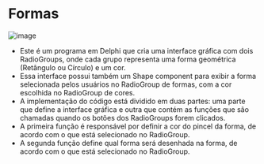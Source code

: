# Formas

![image](https://github.com/hqnicolas/delphi7Exercices/assets/41456803/c307b837-6011-478d-b2df-3ce3fde0b5a9)

- Este é um programa em Delphi que cria uma interface gráfica com dois RadioGroups, onde cada grupo representa uma forma geométrica (Retângulo ou Círculo) e um cor.
- Essa interface possui também um Shape component para exibir a forma selecionada pelos usuários no RadioGroup de formas, com a cor escolhida no RadioGroup de cores.
- A implementação do código está dividido em duas partes: uma parte que define a interface gráfica e outra que contém as funções que são chamadas quando os botões dos RadioGroups forem clicados.
- A primeira função é responsável por definir a cor do pincel da forma, de acordo com o que está selecionado no RadioGroup.
- A segunda função define qual forma será desenhada na forma, de acordo com o que está selecionado no RadioGroup.
